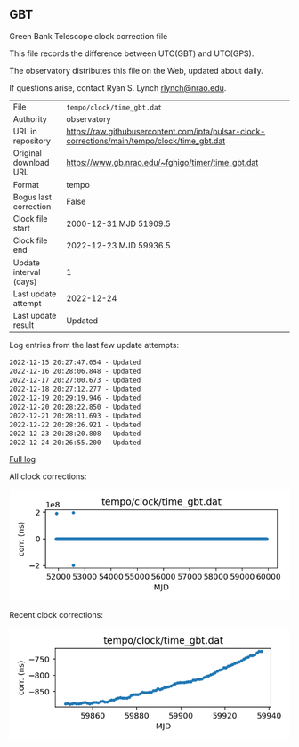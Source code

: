 
## GBT

Green Bank Telescope clock correction file

This file records the difference between UTC(GBT) and UTC(GPS).

The observatory distributes this file on the Web, updated about daily.

If questions arise, contact Ryan S. Lynch <rlynch@nrao.edu>.

|     |     |
|:--- |:--- |
| File | `tempo/clock/time_gbt.dat` |
| Authority | observatory |
| URL in repository | <https://raw.githubusercontent.com/ipta/pulsar-clock-corrections/main/tempo/clock/time_gbt.dat> |
| Original download URL | <https://www.gb.nrao.edu/~fghigo/timer/time_gbt.dat> |
| Format | tempo |
| Bogus last correction | False |
| Clock file start | 2000-12-31 MJD 51909.5 |
| Clock file end | 2022-12-23 MJD 59936.5 |
| Update interval (days) | 1 |
| Last update attempt | 2022-12-24 |
| Last update result | Updated |

Log entries from the last few update attempts:
```
2022-12-15 20:27:47.054 - Updated
2022-12-16 20:28:06.848 - Updated
2022-12-17 20:27:00.673 - Updated
2022-12-18 20:27:12.277 - Updated
2022-12-19 20:29:19.946 - Updated
2022-12-20 20:28:22.850 - Updated
2022-12-21 20:28:11.693 - Updated
2022-12-22 20:28:26.921 - Updated
2022-12-23 20:28:20.808 - Updated
2022-12-24 20:26:55.200 - Updated
```
[Full log](https://raw.githubusercontent.com/ipta/pulsar-clock-corrections/main/log/tempo/clock/time_gbt.dat.log)


All clock corrections:

![plot of all clock corrections](time_gbt.dat.png "All corrections")

Recent clock corrections:

![plot of recent clock corrections](time_gbt.dat.short.png "Recent corrections")

